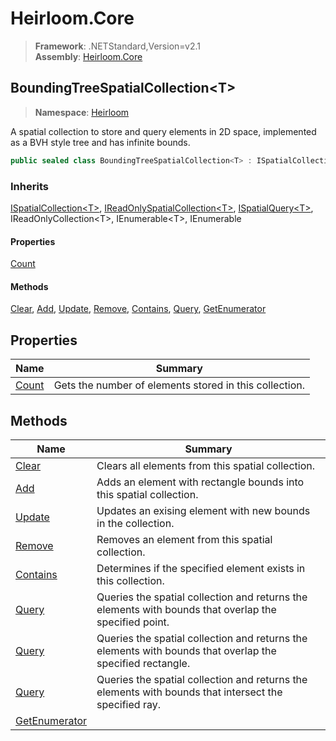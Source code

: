 # Heirloom.Core

> **Framework**: .NETStandard,Version=v2.1  
> **Assembly**: [Heirloom.Core][0]  

## BoundingTreeSpatialCollection\<T>

> **Namespace**: [Heirloom][0]  

A spatial collection to store and query elements in 2D space, implemented as a BVH style tree and has infinite bounds.

```cs
public sealed class BoundingTreeSpatialCollection<T> : ISpatialCollection<T>, IReadOnlySpatialCollection<T>, ISpatialQuery<T>, IReadOnlyCollection<T>, IEnumerable<T>, IEnumerable
```

### Inherits

[ISpatialCollection\<T>][1], [IReadOnlySpatialCollection\<T>][2], [ISpatialQuery\<T>][3], IReadOnlyCollection\<T>, IEnumerable\<T>, IEnumerable

#### Properties

[Count][4]

#### Methods

[Clear][5], [Add][6], [Update][7], [Remove][8], [Contains][9], [Query][10], [GetEnumerator][11]

## Properties

| Name       | Summary                                                |
|------------|--------------------------------------------------------|
| [Count][4] | Gets the number of elements stored in this collection. |

## Methods

| Name                | Summary                                                                                                   |
|---------------------|-----------------------------------------------------------------------------------------------------------|
| [Clear][5]          | Clears all elements from this spatial collection.                                                         |
| [Add][6]            | Adds an element with rectangle bounds into this spatial collection.                                       |
| [Update][7]         | Updates an exising element with new bounds in the collection.                                             |
| [Remove][8]         | Removes an element from this spatial collection.                                                          |
| [Contains][9]       | Determines if the specified element exists in this collection.                                            |
| [Query][10]         | Queries the spatial collection and returns the elements with bounds that overlap the specified point.     |
| [Query][10]         | Queries the spatial collection and returns the elements with bounds that overlap the specified rectangle. |
| [Query][10]         | Queries the spatial collection and returns the elements with bounds that intersect the specified ray.     |
| [GetEnumerator][11] |                                                                                                           |

[0]: ../Heirloom.Core.md
[1]: Heirloom.ISpatialCollection[T].md
[2]: Heirloom.IReadOnlySpatialCollection[T].md
[3]: Heirloom.ISpatialQuery[T].md
[4]: Heirloom.BoundingTreeSpatialCollection[T].Count.md
[5]: Heirloom.BoundingTreeSpatialCollection[T].Clear.md
[6]: Heirloom.BoundingTreeSpatialCollection[T].Add.md
[7]: Heirloom.BoundingTreeSpatialCollection[T].Update.md
[8]: Heirloom.BoundingTreeSpatialCollection[T].Remove.md
[9]: Heirloom.BoundingTreeSpatialCollection[T].Contains.md
[10]: Heirloom.BoundingTreeSpatialCollection[T].Query.md
[11]: Heirloom.BoundingTreeSpatialCollection[T].GetEnumerator.md
